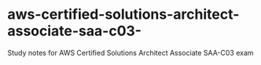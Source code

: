 # aws-certified-solutions-architect-associate-saa-c03-
Study notes for AWS Certified Solutions Architect Associate SAA-C03 exam
